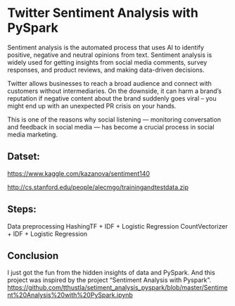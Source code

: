 
# Twitter Sentiment Analysis with PySpark 
  Sentiment analysis is the automated process that uses AI to identify positive, negative and neutral opinions from text. Sentiment analysis is widely used for getting insights from social media comments, survey responses, and product reviews, and making data-driven decisions.
 
  Twitter allows businesses to reach a broad audience and connect with customers without intermediaries. On the downside, it can harm a brand’s reputation if negative content about the brand suddenly goes viral – you might end up with an unexpected PR crisis on your hands. 
  
   This is one of the reasons why social listening ― monitoring conversation and feedback in social media ― has become a crucial process in social media marketing.

## Datset: 
  https://www.kaggle.com/kazanova/sentiment140 
  
  http://cs.stanford.edu/people/alecmgo/trainingandtestdata.zip

## Steps:
  Data preprocessing 
  HashingTF + IDF + Logistic Regression
  CountVectorizer + IDF + Logistic Regression

## Conclusion 
  I just got the fun from the hidden insights of data and PySpark. And this project was inspired by the project “Sentiment Analysis with Pyspark”. https://github.com/tthustla/setiment_analysis_pyspark/blob/master/Sentiment%20Analysis%20with%20PySpark.ipynb
